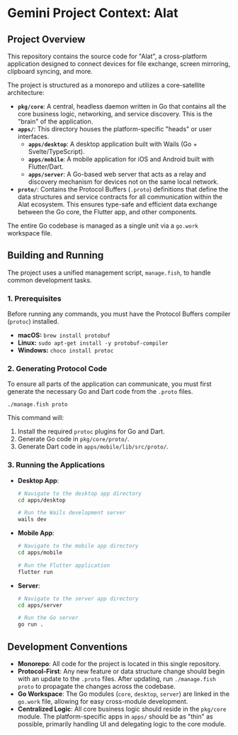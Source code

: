 # Gemini Project Context: Alat

## Project Overview

This repository contains the source code for "Alat", a cross-platform application designed to connect devices for file exchange, screen mirroring, clipboard syncing, and more.

The project is structured as a monorepo and utilizes a core-satellite architecture:
-   **`pkg/core`**: A central, headless daemon written in Go that contains all the core business logic, networking, and service discovery. This is the "brain" of the application.
-   **`apps/`**: This directory houses the platform-specific "heads" or user interfaces.
    -   **`apps/desktop`**: A desktop application built with Wails (Go + Svelte/TypeScript).
    -   **`apps/mobile`**: A mobile application for iOS and Android built with Flutter/Dart.
    -   **`apps/server`**: A Go-based web server that acts as a relay and discovery mechanism for devices not on the same local network.
-   **`proto/`**: Contains the Protocol Buffers (`.proto`) definitions that define the data structures and service contracts for all communication within the Alat ecosystem. This ensures type-safe and efficient data exchange between the Go core, the Flutter app, and other components.

The entire Go codebase is managed as a single unit via a `go.work` workspace file.

## Building and Running

The project uses a unified management script, `manage.fish`, to handle common development tasks.

### 1. Prerequisites

Before running any commands, you must have the Protocol Buffers compiler (`protoc`) installed.
-   **macOS:** `brew install protobuf`
-   **Linux:** `sudo apt-get install -y protobuf-compiler`
-   **Windows:** `choco install protoc`

### 2. Generating Protocol Code

To ensure all parts of the application can communicate, you must first generate the necessary Go and Dart code from the `.proto` files.

```fish
./manage.fish proto
```
This command will:
1.  Install the required `protoc` plugins for Go and Dart.
2.  Generate Go code in `pkg/core/proto/`.
3.  Generate Dart code in `apps/mobile/lib/src/proto/`.

### 3. Running the Applications

-   **Desktop App**:
    ```bash
    # Navigate to the desktop app directory
    cd apps/desktop

    # Run the Wails development server
    wails dev
    ```

-   **Mobile App**:
    ```bash
    # Navigate to the mobile app directory
    cd apps/mobile

    # Run the Flutter application
    flutter run
    ```

-   **Server**:
    ```bash
    # Navigate to the server app directory
    cd apps/server

    # Run the Go server
    go run .
    ```

## Development Conventions

-   **Monorepo**: All code for the project is located in this single repository.
-   **Protocol-First**: Any new feature or data structure change should begin with an update to the `.proto` files. After updating, run `./manage.fish proto` to propagate the changes across the codebase.
-   **Go Workspace**: The Go modules (`core`, `desktop`, `server`) are linked in the `go.work` file, allowing for easy cross-module development.
-   **Centralized Logic**: All core business logic should reside in the `pkg/core` module. The platform-specific apps in `apps/` should be as "thin" as possible, primarily handling UI and delegating logic to the core module.
